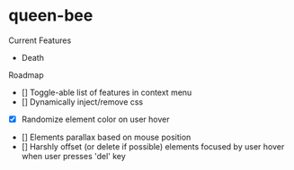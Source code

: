 # queen-bee

Current Features
- Death

Roadmap
- [] Toggle-able list of features in context menu
- [] Dynamically inject/remove css
- [X] Randomize element color on user hover
- [] Elements parallax based on mouse position
- [] Harshly offset (or delete if possible) elements focused by user hover when user presses 'del' key
